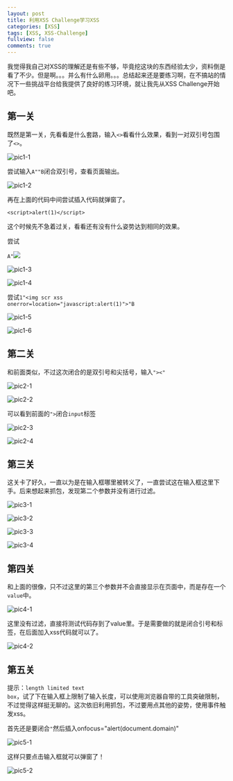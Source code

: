 ```yaml
---
layout: post
title: 利用XSS Challenge学习XSS
categories: [XSS]
tags: [XSS, XSS-Challenge]
fullview: false
comments: true
---
```

我觉得我自己对XSS的理解还是有些不够，毕竟挖这块的东西经验太少，资料倒是看了不少。但是啊。。。并么有什么卵用。。。总结起来还是要练习啊，在不搞站的情况下一些挑战平台给我提供了良好的练习环境，就让我先从XSS Challenge开始吧。

## 第一关 ##
既然是第一关，先看看是什么套路，输入<code><></code>看看什么效果，看到一对双引号包围了<code><></code>。

![pic1-1](http://o8lgx56x1.bkt.clouddn.com/blog/img/xss-challenges-1-1.png)

尝试输入<code>A""B</code>闭合双引号，查看页面输出。 

![pic1-2](http://o8lgx56x1.bkt.clouddn.com/blog/img/xss-challenges-1-2.png)

再在上面的代码中间尝试插入代码就弹窗了。<pre><code>&lt;script&gt;alert(1)&lt;/script&gt;</code></pre>

这个时候先不急着过关，看看还有没有什么姿势达到相同的效果。

尝试<pre><code>A"<img src=xss onerror=alert(1)></code></pre>

![pic1-3](http://o8lgx56x1.bkt.clouddn.com/blog/img/xss-challenges-1-3.png)

![pic1-4](http://o8lgx56x1.bkt.clouddn.com/blog/img/xss-challenges-1-4.png)

尝试<code>1"<img scr xss onerror=location="javascript:alert(1)">"B</code>

![pic1-5](http://o8lgx56x1.bkt.clouddn.com/blog/img/xss-challenges-1-5.png)

![pic1-6](http://o8lgx56x1.bkt.clouddn.com/blog/img/xss-challenges-1-6.png)

## 第二关 ##

和前面类似，不过这次闭合的是双引号和尖括号，输入<code>"><"</code>

![pic2-1](http://o8lgx56x1.bkt.clouddn.com/blog/img/xss-challenges-2-1.png)

![pic2-2](http://o8lgx56x1.bkt.clouddn.com/blog/img/xss-challenges-2-2.png)

可以看到前面的<code>"></code>闭合<code>input</code>标签

![pic2-3](http://o8lgx56x1.bkt.clouddn.com/blog/img/xss-challenges-2-3.png)

![pic2-4](http://o8lgx56x1.bkt.clouddn.com/blog/img/xss-challenges-2-4.png)

## 第三关 ##

这关卡了好久，一直以为是在输入框哪里被转义了，一直尝试这在输入框这里下手。后来想起来抓包，发现第二个参数并没有进行过滤。

![pic3-1](http://o8lgx56x1.bkt.clouddn.com/blog/img/xss-challenges-3-1.png)

![pic3-2](http://o8lgx56x1.bkt.clouddn.com/blog/img/xss-challenges-3-2.png)

![pic3-3](http://o8lgx56x1.bkt.clouddn.com/blog/img/xss-challenges-3-3.png)

![pic3-4](http://o8lgx56x1.bkt.clouddn.com/blog/img/xss-challenges-3-4.png)


## 第四关 ##

和上面的很像，只不过这里的第三个参数并不会直接显示在页面中，而是存在一个<code>value</code>中。

![pic4-1](http://o8lgx56x1.bkt.clouddn.com/blog/img/xss-challenges-4-1.png)

这里没有过滤，直接将测试代码存到了value里。于是需要做的就是闭合引号和标签，在后面加入xss代码就可以了。

![pic4-2](http://o8lgx56x1.bkt.clouddn.com/blog/img/xss-challenges-4-2.png)


## 第五关 ##

提示：<code>length limited text box</code>，试了下在输入框上限制了输入长度，可以使用浏览器自带的工具突破限制，不过觉得这样挺无聊的。这次依旧利用抓包，不过要用点其他的姿势，使用事件触发xss。

首先还是要闭合<code>"</code>然后插入onfocus="alert(document.domain)" 

![pic5-1](http://o8lgx56x1.bkt.clouddn.com/blog/img/xss-challenges-5-1.png)

这样只要点击输入框就可以弹窗了！

![pic5-2](http://o8lgx56x1.bkt.clouddn.com/blog/img/xss-challenges-5-2.png)




